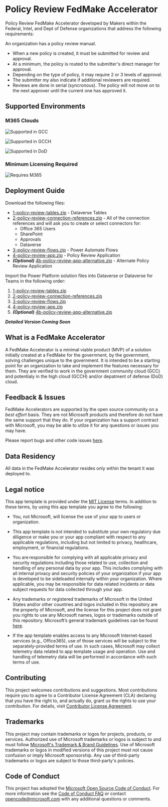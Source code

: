 # Policy Review FedMake Accelerator

Policy Review FedMake Accelerator developed by Makers within the Federal, Intel, and Dept of Defense organizations that address the following requirements:

An organization has a policy review manual.

- When a new policy is created, it must be submitted for review and approval.
- At a minimum, the policy is routed to the submitter's direct manager for approval.
- Depending on the type of policy, it may require 2 or 3 levels of approval.
- The submitter my also indicate if additional reviewers are required.
- Reviews are done in serial (syncronous).  The policy will not move on to the next approver until the current one has approved it.

## Supported Environments

### M365 Clouds

![Supported in GCC](https://img.shields.io/static/v1?label=GCC&message=Supported&color=brightgreen)

![Supported in GCCH](https://img.shields.io/static/v1?label=GCCH&message=Supported&color=brightgreen)

![Supported in DoD](https://img.shields.io/static/v1?label=DoD&message=Supported&color=brightgreen)

### Minimum Licensing Required

![Requires M365](https://img.shields.io/static/v1?label=Microsft%20365%20G3%20or%20higher&message=Required&color=brightgreen)

## Deployment Guide

Download the following files:

- [1-policy-review-tables.zip](https://github.com/FedMake/policy-review/raw/main/solution/v1.0.0/1-policy-review-tables.zip) - Dataverse Tables
- [2-policy-review-connection-references.zip](https://github.com/FedMake/policy-review/raw/main/solution/v1.0.0/2-policy-review-connection-references.zip) - All of the connection references and will ask you to create or select connectors for:
  - Office 365 Users
  - SharePoint
  - Approvals
  - Dataverse
- [3-policy-review-flows.zip](https://github.com/FedMake/policy-review/raw/main/solution/v1.0.0/3-policy-review-flows.zip) - Power Automate Flows
- [4-policy-review-app.zip](https://github.com/FedMake/policy-review/raw/main/solution/v1.0.0/4-policy-review-app.zip) - Policy Review Application
- ***(Optional)*** [4b-policy-review-app-alternative.zip](https://github.com/FedMake/policy-review/raw/main/solution/v1.0.0/4b-policy-review-app-alternative.zip) - Alternate Policy Review Application

Import the Power Platform solution files into Dataverse or Dataverse for Teams in the following order:

1. [1-policy-review-tables.zip](https://github.com/FedMake/policy-review/raw/main/solution/v1.0.0/1-policy-review-tables.zip)
2. [2-policy-review-connection-references.zip](https://github.com/FedMake/policy-review/raw/main/solution/v1.0.0/2-policy-review-connection-references.zip)
3. [3-policy-review-flows.zip](https://github.com/FedMake/policy-review/raw/main/solution/v1.0.0/3-policy-review-flows.zip)
4. [4-policy-review-app.zip](https://github.com/FedMake/policy-review/raw/main/solution/v1.0.0/4-policy-review-app.zip)
5. ***(Optional)*** [4b-policy-review-app-alternative.zip](https://github.com/FedMake/policy-review/raw/main/solution/v1.0.0/4b-policy-review-app-alternative.zip)

***Detailed Version Coming Soon***

## What is a FedMake Accelerator

A FedMake Accelerator is a minimal viable product (MVP) of a solution initially created at a FedMake for the government, by the government, solving challenges unique to the government.  It is intended to be a starting point for an organization to take and implement the features necessary for them.  They are verified to work in the government community cloud (GCC) and potentialy in the high cloud (GCCH) and/or depatment of defense (DoD) cloud.

## Feedback & Issues

FedMake Accelerators are supported by the open source community on a *best effort* basis.  They are not Microsoft products and therefore do not have the same support that they do.  If your organization has a support contract with Microsoft, you may be able to utilze it for any questions or issues you may have.

Please report bugs and other code issues [here](https://github.com/FedMake/policy-review/issues/new).

## Data Residency

All data in the FedMake Accelerator resides only within the tenant it was deployed to.

## Legal notice

This app template is provided under the [MIT License](https://github.com/FedMake/policy-review/blob/main/LICENSE) terms.  In addition to these terms, by using this app template you agree to the following:

- You, not Microsoft, will license the use of your app to users or organization.

- This app template is not intended to substitute your own regulatory due diligence or make you or your app compliant with respect to any applicable regulations, including but not limited to privacy, healthcare, employment, or financial regulations.

- You are responsible for complying with all applicable privacy and security regulations including those related to use, collection and handling of any personal data by your app. This includes complying with all internal privacy and security policies of your organization if your app is developed to be sideloaded internally within your organization. Where applicable, you may be responsible for data related incidents or data subject requests for data collected through your app.

- Any trademarks or registered trademarks of Microsoft in the United States and/or other countries and logos included in this repository are the property of Microsoft, and the license for this project does not grant you rights to use any Microsoft names, logos or trademarks outside of this repository. Microsoft’s general trademark guidelines can be found [here](https://www.microsoft.com/en-us/legal/intellectualproperty/trademarks/usage/general.aspx).

- If the app template enables access to any Microsoft Internet-based services (e.g., Office365), use of those services will be subject to the separately-provided terms of use. In such cases, Microsoft may collect telemetry data related to app template usage and operation. Use and handling of telemetry data will be performed in accordance with such terms of use.

## Contributing

This project welcomes contributions and suggestions. Most contributions require you to agree to a
Contributor License Agreement (CLA) declaring that you have the right to, and actually do, grant us
the rights to use your contribution. For details, visit [Contributor License Agreement](https://cla.opensource.microsoft.com).

## Trademarks

This project may contain trademarks or logos for projects, products, or services. Authorized use of Microsoft
trademarks or logos is subject to and must follow
[Microsoft's Trademark & Brand Guidelines](https://www.microsoft.com/legal/intellectualproperty/trademarks/usage/general).
Use of Microsoft trademarks or logos in modified versions of this project must not cause confusion or imply Microsoft sponsorship.
Any use of third-party trademarks or logos are subject to those third-party's policies.

## Code of Conduct

This project has adopted the [Microsoft Open Source Code of Conduct](https://opensource.microsoft.com/codeofconduct/).
For more information see the [Code of Conduct FAQ](https://opensource.microsoft.com/codeofconduct/faq/) or
contact [opencode@microsoft.com](mailto:opencode@microsoft.com) with any additional questions or comments.